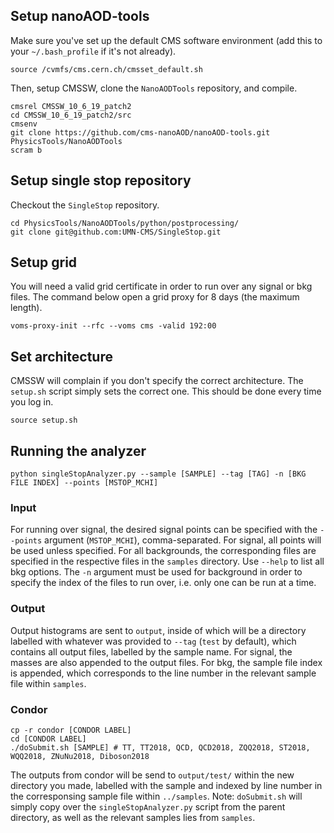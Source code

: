 ## Setup nanoAOD-tools
Make sure you've set up the default CMS software environment (add this to your `~/.bash_profile` if it's not already). 
```
source /cvmfs/cms.cern.ch/cmsset_default.sh
```
Then, setup CMSSW, clone the `NanoAODTools` repository, and compile.
```
cmsrel CMSSW_10_6_19_patch2
cd CMSSW_10_6_19_patch2/src
cmsenv
git clone https://github.com/cms-nanoAOD/nanoAOD-tools.git PhysicsTools/NanoAODTools
scram b
```
## Setup single stop repository
Checkout the `SingleStop` repository.
```
cd PhysicsTools/NanoAODTools/python/postprocessing/
git clone git@github.com:UMN-CMS/SingleStop.git
```
## Setup grid
You will need a valid grid certificate in order to run over any signal or bkg files.
The command below open a grid proxy for 8 days (the maximum length).
```
voms-proxy-init --rfc --voms cms -valid 192:00
```
## Set architecture
CMSSW will complain if you don't specify the correct architecture.
The `setup.sh` script simply sets the correct one.
This should be done every time you log in.
```
source setup.sh
``` 
## Running the analyzer
```
python singleStopAnalyzer.py --sample [SAMPLE] --tag [TAG] -n [BKG FILE INDEX] --points [MSTOP_MCHI]
```
### Input
For running over signal, the desired signal points can be specified with the `--points` argument (`MSTOP_MCHI`), comma-separated. 
For signal, all points will be used unless specified.
For all backgrounds, the corresponding files are specified in the respective files in the `samples` directory.
Use `--help` to list all bkg options.
The `-n` argument must be used for background in order to specify the index of the files to run over, i.e. only one can be run at a time.
### Output
Output histograms are sent to `output`, inside of which will be a directory labelled with whatever was provided to `--tag` (`test` by default), which contains all output files, labelled by the sample name. 
For signal, the masses are also appended to the output files. 
For bkg, the sample file index is appended, which corresponds to the line number in the relevant sample file within `samples`. 
### Condor
```
cp -r condor [CONDOR LABEL]
cd [CONDOR LABEL]
./doSubmit.sh [SAMPLE] # TT, TT2018, QCD, QCD2018, ZQQ2018, ST2018, WQQ2018, ZNuNu2018, Diboson2018 
```
The outputs from condor will be send to `output/test/` within the new directory you made, labelled with the sample and indexed by line number in the corresponsing sample file within `../samples`. 
Note: `doSubmit.sh` will simply copy over the `singleStopAnalyzer.py` script from the parent directory, as well as the relevant samples lies from `samples`. 
